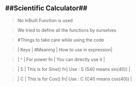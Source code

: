 ##Scientific Calculator##
-----------------------
>No InBuilt Function is used

>We tried to define all the functions by ourselves 

>#Things to take care while using the code

> | Keys |          #Meaning    | How to use in expression|

> |  ^   |         For power fn | You can directly use it |

> | S    | This is for Sine() fn| Use : S<angle> (S40 means sin(40))   |

> | C    | This is for Cos() fn| Use : C<angle> (C40 means cos(40))   |